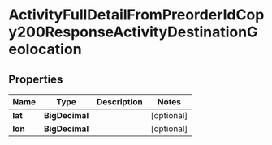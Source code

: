 

# ActivityFullDetailFromPreorderIdCopy200ResponseActivityDestinationGeolocation


## Properties

| Name | Type | Description | Notes |
|------------ | ------------- | ------------- | -------------|
|**lat** | **BigDecimal** |  |  [optional] |
|**lon** | **BigDecimal** |  |  [optional] |



